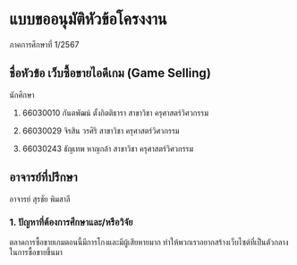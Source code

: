 # แบบขออนุมัติหัวข้อโครงงาน
ภาคการศึกษาที่ 1/2567

## ชื่อหัวข้อ เว็บซื้อขายไอดีเกม (Game Selling)

นักศึกษา

1. 66030010 กันตพัฒน์ ตั้งกิตติธารา สาขาวิชา ครุศาสตร์วิศวกรรม

2. 66030029 จิรสิน วรศิริ สาขาวิชา ครุศาสตร์วิศวกรรม

3. 66030243 ธัญเทพ หาญกล้า สาขาวิชา ครุศาสตร์วิศวกรรม

## อาจารย์ที่ปรึกษา

อาจารย์ สุรชัย พิมสาลี

### 1. ปัญหาที่ต้องการศึกษาและ/หรือวิจัย

ตลาดการซื้อขายเกมตอนนี้มีการโกงและมีผู้เสียหายมาก ทำให้พวกเราอยากสร้างเว็บไซต์ที่เป็นตัวกลางในการซื้อขายขึ้นมา
